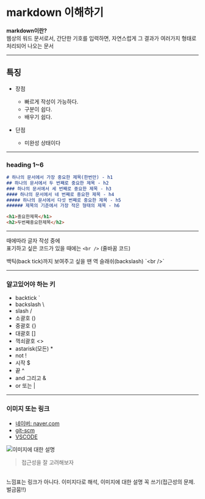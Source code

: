 
# markdown 이해하기

**markdown이란?** <br /> 웹상의 워드 문서로서, 간단한 기호를 입력하면, 자연스럽게 그 결과가
여러가지 형태로 처리되어 나오는 문서

---

## 특징
- 장점
  - 빠르게 작성이 가능하다. 
  - 구분이 쉽다.
  - 배우기 쉽다.

- 단점
  -  미완성 상태이다

---

### heading 1~6
``` markdown
# 하나의 문서에서 가장 중요한 제목(한번만) - h1
## 하나의 문서에서 두 번째로 중요한 제목 - h2
### 하나의 문서에서 세 번째로 중요한 제목 - h3
#### 하나의 문서에서 네 번째로 중요한 제목 - h4
##### 하나의 문서에서 다섯 번째로 중요한 제목 - h5
###### 제목의 기준에서 가장 작은 형태의 제목 - h6
```

``` html
<h1>중요한제목</h1>
<h2>두번째중요한제목</h2>
```

---
때에따라 글자 작성 중에 <br />표기하고 싶은 코드가 있을 때에는 `<br />` (줄바꿈 코드) 

백틱(back tick)까지 보여주고 싶을 땐 역 슬래쉬(backslash)
\`\<br \/\>\`

--- 
### 알고있어야 하는 키
- backtick `
- backslash \
- slash /
- 소괄호 ()
- 중괄호 {}
- 대괄호 []
- 꺽쇠괄호 <>
- astarisk(모든) *
- not !
- 시작 $
- 끝 ^
- and 그리고 &
- or 또는 |

---

### 이미지 또는 링크

- [네이버: naver.com](https://naver.com)
- [git-scm](http://git-scm.com/downloads)
- [VSCODE](http://code.visualstudio.com)

![이미지에 대한 설명](https://picsum.photos/200/300)
> 접근성을 잘 고려해보자

<br /> 느낌표는 링크가 아니다. 이미지다로 해석, 이미지에 대한 설명 꼭 쓰기(접근성의 문제. 벌금뭄!!)
